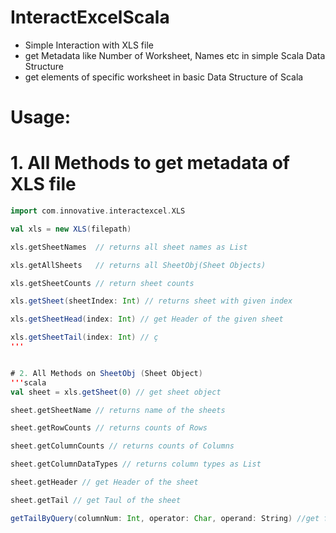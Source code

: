 # InteractExcelScala

- Simple Interaction with XLS file
- get Metadata like Number of Worksheet, Names etc in simple Scala Data Structure
- get elements of specific worksheet in basic Data Structure of Scala

# Usage:

# 1. All Methods to get metadata of XLS file

```scala 
import com.innovative.interactexcel.XLS

val xls = new XLS(filepath)

xls.getSheetNames  // returns all sheet names as List

xls.getAllSheets   // returns all SheetObj(Sheet Objects) 

xls.getSheetCounts // return sheet counts

xls.getSheet(sheetIndex: Int) // returns sheet with given index

xls.getSheetHead(index: Int) // get Header of the given sheet

xls.getSheetTail(index: Int) // ç
'''


# 2. All Methods on SheetObj (Sheet Object)
'''scala
val sheet = xls.getSheet(0) // get sheet object

sheet.getSheetName // returns name of the sheets

sheet.getRowCounts // returns counts of Rows

sheet.getColumnCounts // returns counts of Columns

sheet.getColumnDataTypes // returns column types as List

sheet.getHeader // get Header of the sheet

sheet.getTail // get Taul of the sheet

getTailByQuery(columnNum: Int, operator: Char, operand: String) //get filtered Rows based on the given Query
```
